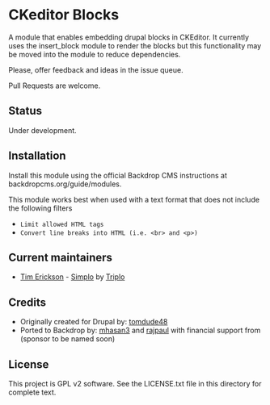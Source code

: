 # CKeditor Blocks

A module that enables embedding drupal blocks in CKEditor. It currently uses the 
insert_block module to render the blocks but this functionality may be moved 
into the module to reduce dependencies.

Please, offer feedback and ideas in the issue queue.

Pull Requests are welcome.

## Status

Under development.

## Installation

Install this module using the official Backdrop CMS instructions at 
backdropcms.org/guide/modules.

This module works best when used with a text format that does not include the following filters
* `Limit allowed HTML tags`
* `Convert line breaks into HTML (i.e. <br> and <p>)`

## Current maintainers

- [Tim Erickson](https://github.com/stpaultim) - [Simplo](https://www.simplo.site) by [Triplo](https://www.triplo.co)

## Credits

- Originally created for Drupal by: [tomdude48](https://www.drupal.org/u/tomdude48)
- Ported to Backdrop by: [mhasan3](https://github.com/mhasan3) and [rajpaul](https://github.com/rajpaul) with financial support from (sponsor to be named soon)

## License

This project is GPL v2 software. See the LICENSE.txt file in this directory for complete text.
